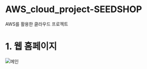 # AWS_cloud_project-SEEDSHOP
 AWS를 활용한 클라우드 프로젝트
# 1. 웹 홈페이지
![메인](https://user-images.githubusercontent.com/67509011/120858986-89b91b80-c5be-11eb-808b-a9450b171dfb.png)
